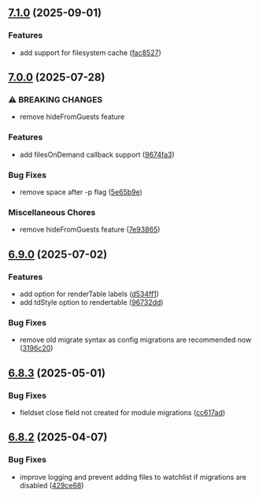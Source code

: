 ## [7.1.0](https://github.com/baumrock/RockMigrations/compare/v7.0.0...v7.1.0) (2025-09-01)


### Features

* add support for filesystem cache ([fac8527](https://github.com/baumrock/RockMigrations/commit/fac852726c15e128b3bfcb39c4a732f64a42639c))

## [7.0.0](https://github.com/baumrock/RockMigrations/compare/v6.9.0...v7.0.0) (2025-07-28)


### ⚠ BREAKING CHANGES

* remove hideFromGuests feature

### Features

* add filesOnDemand callback support ([9674fa3](https://github.com/baumrock/RockMigrations/commit/9674fa3e924ef8c2029d083823015cd9b0a3e988))


### Bug Fixes

* remove space after -p flag ([5e65b9e](https://github.com/baumrock/RockMigrations/commit/5e65b9e1b0eb11c79c4fb8298e9b1195724d07e6))


### Miscellaneous Chores

* remove hideFromGuests feature ([7e93865](https://github.com/baumrock/RockMigrations/commit/7e938658e95be40ad1d26e9ff023970221de9416))

## [6.9.0](https://github.com/baumrock/RockMigrations/compare/v6.8.3...v6.9.0) (2025-07-02)


### Features

* add option for renderTable labels ([d534ff1](https://github.com/baumrock/RockMigrations/commit/d534ff14d884c6f1f20b3fbff65f9b5a19bd6477))
* add tdStyle option to rendertable ([96732dd](https://github.com/baumrock/RockMigrations/commit/96732dd589c1950ce1ff8cca15a260b4b32b4706))


### Bug Fixes

* remove old migrate syntax as config migrations are recommended now ([3196c20](https://github.com/baumrock/RockMigrations/commit/3196c20e6e2c2725a3054312aaae74b6e1904598))

## [6.8.3](https://github.com/baumrock/RockMigrations/compare/v6.8.2...v6.8.3) (2025-05-01)


### Bug Fixes

* fieldset close field not created for module migrations ([cc617ad](https://github.com/baumrock/RockMigrations/commit/cc617ad65cbe4f1fcc7a7600638ff01710238178))

## [6.8.2](https://github.com/baumrock/RockMigrations/compare/v6.8.1...v6.8.2) (2025-04-07)


### Bug Fixes

* improve logging and prevent adding files to watchlist if migrations are disabled ([429ce68](https://github.com/baumrock/RockMigrations/commit/429ce68f3418aeedee108d80949fc14a224561a5))

